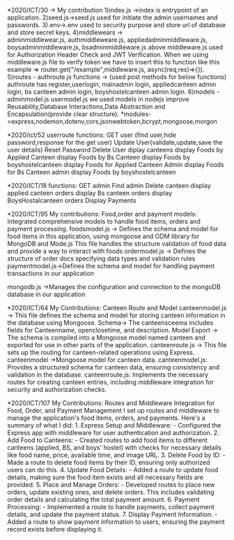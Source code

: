 *2020/ICT/30 -> 
 My contribution 
    1)index.js ->index is entrypoint of an application.
    2)seed.js->seed.js used for initiate the admin usernames and passwords.
    3).env->.env used to security purpose and store url of database and store secret keys.
    4)middlewears ->   
         adminmiddlewear.js,
         authmiddleweare.js,
         appliedadminmiddleware.js,
         boysadminmiddleware.js,
         bsadminmiddleware.js
             above middleware.js used for Authorization Header Check and JWT Verification.
             When we using middleware.js file to verify token we have to insert this to function like this
             example => router.get("/example",middleware.js, async(req,res)=>{}).
    5)routes -
         authroute.js
             functions -> (used post methods for below functions)
                 authroute has register,userlogin,
                 mainadmin login,
                 appliedcanteen admin login,
                 bs canteen admin login,
                 boyshostelcanteen admin login.
    6)models -
         adminmodel.js
         usermodel.js
             we used models in nodejs improve Reusability,Database Interactions,Data Abstraction and Encapsulation(provide clear structure).
    *modules->express,nodemon,dotenv,cors,jsonwebtoken,bcrypt,mongoose,morgon          


*2020/ict/52
userroute functions:
  GET user (find user,hide password,response for the get user)
  Update User(validate,update,save the user details)
  Reset Password
  Delete User
  diplay canteens
  display Foods by Applied Canteen
  display Foods by Bs Canteen
  display Foods by boyshostelcanteen
  display Foods for Applied Canteen Admin
  display Foods for Bs Canteen admin
  display Foods by boyshostelcanteen

*2020/ICT/18
functions:
GET admin
Find admin
Delete canteen
display applied canteen orders
display Bs canteen orders
display BoysHostalcanteen orders
Display Payments

*2020/ICT/95
My contributions:
 Food,order and payment models:
 Integrated comprehensive models to handle food items, orders and payment processing.
  foodsmodel.js -> Defines the schema and model for food items in this application, using mongoose and ODM library for MongoDB and Mode.js
                   This file handles the structure validation of food data and provide a way to interact with foods
  ordermodel.js -> Defines the structure of order docs specifying data types and validation rules
  paymentmodel.js->Defines the schema and model for handling payment transactions in our application

  mongodb.js ->Manages the configuration and connection to the mongoDB database in our application

*2020/ICT/64
My Contributions: Canteen Route and Model
canteenmodel.js -> This file defines the schema and model for storing canteen information in the database using Mongoose.
Schema-> The canteensceema includes fields for Canteenname, openclosetime, and description.
Model Export -> The schema is compiled into a Mongoose model named canteen and exported for use in other parts of the application.
canteenroute.js -> This file sets up the routing for canteen-related operations using Express.
canteenmodel ->Mongoose model for canteen data.
canteenmodel.js: Provides a structured schema for canteen data, ensuring consistency and validation in the database.
canteenroute.js: Implements the necessary routes for creating canteen entries, including middleware integration for security and authorization checks.

*2020/ICT/107
  My Contributions: 
  Routes and Middleware Integration for Food, Order, and Payment Management
    I set up routes and middleware to manage the application's food items, orders, and payments. Here's a summary of what I did:
    1. Express Setup and Middleware:
       - Configured the Express app with middleware for user authentication and authorization.
    2. Add Food to Canteens:
       - Created routes to add food items to different canteens (applied, BS, and boys' hostel) with checks for necessary details like food name, price, available time, and image URL.
    3. Delete Food by ID:
       - Made a route to delete food items by their ID, ensuring only authorized users can do this.
    4. Update Food Details:
       - Added a route to update food details, making sure the food item exists and all necessary fields are provided.
    5. Place and Manage Orders:
       - Developed routes to place new orders, update existing ones, and delete orders. This includes validating order details and calculating the total payment amount.
    6. Payment Processing:
       - Implemented a route to handle payments, collect payment details, and update the payment status.
    7. Display Payment Information:
       - Added a route to show payment information to users, ensuring the payment record exists before displaying it.
 

